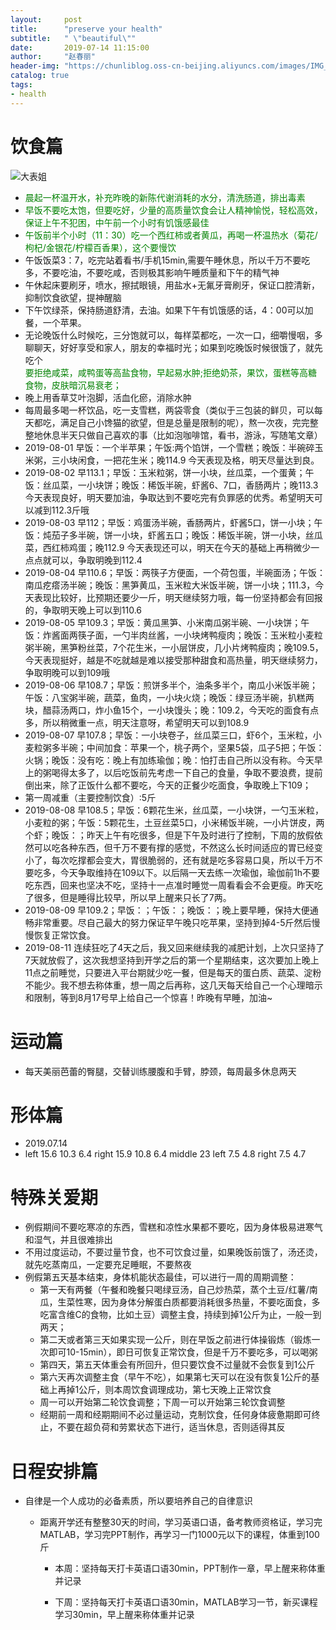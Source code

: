 ```yaml
---
layout:     post
title:      "preserve your health"
subtitle:   " \"beautiful\""
date:       2019-07-14 11:15:00
author:     "赵春丽"
header-img: "https://chunliblog.oss-cn-beijing.aliyuncs.com/images/IMG_20190717_130157.jpg"
catalog: true
tags:
- health
---
```

# 饮食篇
![大表姐](https://chunliblog.oss-cn-beijing.aliyuncs.com/images/IMG_20190717_130157.jpg)
* <div markdown="0"><font color="green">晨起一杯温开水，补充昨晚的新陈代谢消耗的水分，清洗肠道，排出毒素</font></div>
* <div markdown="0"><font color="green">早饭不要吃太饱，但要吃好，少量的高质量饮食会让人精神愉悦，轻松高效，保证上午不犯困，中午前一个小时有饥饿感最佳</font></div>
* <div markdown="0"><font color="green">午饭前半个小时（11：30）吃一个西红柿或者黄瓜，再喝一杯温热水（菊花/枸杞/金银花/柠檬百香果），这个要慢饮</font></div>
* 午饭饭菜3：7，吃完站着看书/手机15min,需要午睡休息，所以千万不要吃多，不要吃油，不要吃咸，否则极其影响午睡质量和下午的精气神
* 午休起床要刷牙，喷水，擦拭眼镜，用盐水+无氟牙膏刷牙，保证口腔清新，抑制饮食欲望，提神醒脑
* 下午饮绿茶，保持肠道舒清，去油。如果下午有饥饿感的话，4：00可以加餐，一个苹果。
* 无论晚饭什么时候吃，三分饱就可以，每样菜都吃，一次一口，细嚼慢咽，多聊聊天，好好享受和家人，朋友的幸福时光；如果到吃晚饭时候很饿了，就先吃个<div markdown="0"><font color="green">要拒绝咸菜，咸鸭蛋等高盐食物，早起易水肿;拒绝奶茶，果饮，蛋糕等高糖食物，皮肤暗沉易衰老；</font></div>
* 晚上用香草艾叶泡脚，活血化瘀，消除水肿
* 每周最多喝一杯饮品，吃一支雪糕，两袋零食（类似于三包装的鲜贝，可以每天都吃，满足自己小馋猫的欲望，但是总量是限制的呢），熬一次夜，完完整整地休息半天只做自己喜欢的事（比如泡咖啡馆，看书，游泳，写随笔文章）
* 2019-08-01 早饭：一个半苹果；午饭:两个馅饼，一个雪糕；晚饭：半碗碎玉米粥，三小块闲食，一把花生米；晚114.9 今天表现及格，明天尽量达到良。
* 2019-08-02 早113.1；早饭：玉米粒粥，饼一小块，丝瓜菜，一个蛋黄；午饭：丝瓜菜，一小块饼；晚饭：稀饭半碗，虾酱6、7口，香肠两片；晚113.3 今天表现良好，明天要加油，争取达到不要吃完有负罪感的优秀。希望明天可以减到112.3斤哦
* 2019-08-03 早112；早饭：鸡蛋汤半碗，香肠两片，虾酱5口，饼一小块；午饭：炖茄子多半碗，饼一小块，虾酱五口；晚饭：稀饭半碗，饼一小块，丝瓜菜，西红柿鸡蛋；晚112.9 今天表现还可以，明天在今天的基础上再稍微少一点点就可以，争取明晚到112.4
* 2019-08-04 早110.6；早饭：两筷子方便面，一个荷包蛋，半碗面汤；午饭：南瓜疙瘩汤半碗；晚饭：黑笋黄瓜，玉米粒大米饭半碗，饼一小块；111.3，今天表现比较好，比预期还要少一斤，明天继续努力哦，每一份坚持都会有回报的，争取明天晚上可以到110.6
* 2019-08-05 早109.3；早饭：黄瓜黑笋、小米南瓜粥半碗、一小块饼；午饭：炸酱面两筷子面，一勺半肉丝酱，一小块烤鸭瘦肉；晚饭：玉米粒小麦粒粥半碗，黑笋粉丝菜，7个花生米，一小层饼皮，几小片烤鸭瘦肉；晚109.5，今天表现挺好，越是不吃就越是难以接受那种甜食和高热量，明天继续努力，争取明晚可以到109哦
* 2019-08-06 早108.7；早饭：煎饼多半个，油条多半个，南瓜小米饭半碗；午饭：八宝粥半碗，蔬菜，鱼肉，一小块火烧；晚饭：绿豆汤半碗，扒糕两块，醋蒜汤两口，炸小鱼15个，一小块馒头；晚：109.2，今天吃的面食有点多，所以稍微重一点，明天注意呀，希望明天可以到108.9
* 2019-08-07 早107.8；早饭：一小块卷子，丝瓜菜三口，虾6个，玉米粒，小麦粒粥多半碗；中间加食：苹果一个，桃子两个，坚果5袋，瓜子5把；午饭：火锅；晚饭：没有吃：晚上有加练瑜伽；晚：怕打击自己所以没有称。今天早上的粥喝得太多了，以后吃饭前先考虑一下自己的食量，争取不要浪费，提前倒出来，除了正饭什么都不要吃，今天的正餐少吃面食，争取晚上下109；
* 第一周减重（主要控制饮食）:5斤
* 2019-08-08 早108.5；早饭：6颗花生米，丝瓜菜，一小块饼，一勺玉米粒，小麦粒的粥；午饭：5颗花生，土豆丝菜5口，小米稀饭半碗，一小片饼皮，两个虾；晚饭：；昨天上午有吃很多，但是下午及时进行了控制，下周的放假依然可以吃各种东西，但千万不要有撑的感觉，不然这么长时间适应的胃已经变小了，每次吃撑都会变大，胃很脆弱的，还有就是吃多容易口臭，所以千万不要吃多，今天争取维持在109以下。以后隔一天去练一次瑜伽，瑜伽前1h不要吃东西，回来也坚决不吃，坚持十一点准时睡觉一周看看会不会更瘦。昨天吃了很多，但是睡得比较早，所以早上醒来只长了7两。
* 2019-08-09 早109.2；早饭：；午饭：；晚饭：；晚上要早睡，保持大便通畅非常重要。尽自己最大的努力保证早午晚只吃苹果，坚持到掉4-5斤然后慢慢恢复正常饮食。
* 2019-08-11 连续狂吃了4天之后，我又回来继续我的减肥计划，上次只坚持了7天就放假了，这次我想坚持到开学之后的第一个星期结束，这次要加上晚上11点之前睡觉，只要进入平台期就少吃一餐，但是每天的蛋白质、蔬菜、淀粉不能少。我不想去称体重，想一周之后再称，这几天每天给自己一个心理暗示和限制，等到8月17号早上给自己一个惊喜！昨晚有早睡，加油~
# 运动篇
* 每天美丽芭蕾的臀腿，交替训练腰腹和手臂，脖颈，每周最多休息两天 
# 形体篇
* 2019.07.14
* left 15.6 10.3 6.4      right 15.9 10.8 6.4       middle 23      left 7.5 4.8      right 7.5  4.7  
# 特殊关爱期
* 例假期间不要吃寒凉的东西，雪糕和凉性水果都不要吃，因为身体极易进寒气和湿气，并且很难排出
* 不用过度运动，不要过量节食，也不可饮食过量，如果晚饭前饿了，汤还烫，就先吃蒸南瓜，一定要充足睡眠，不要熬夜
* 例假第五天基本结束，身体机能状态最佳，可以进行一周的周期调整：
   * 第一天有两餐（午餐和晚餐只喝绿豆汤，自己炒热菜，蒸个土豆/红薯/南瓜，生菜性寒，因为身体分解蛋白质都要消耗很多热量，不要吃面食，多吃富含维C的食物，比如土豆）调整主食，持续到掉1公斤为止，一般一到两天；
   * 第二天或者第三天如果实现一公斤，则在早饭之前进行体操锻炼（锻炼一次即可10-15min），即日可恢复正常饮食，但是千万不要吃多，可以喝粥
   * 第四天，第五天体重会有所回升，但只要饮食不过量就不会恢复到1公斤
   * 第六天再次调整主食（早午不吃），如果第七天可以在没有恢复1公斤的基础上再掉1公斤，则本周饮食调理成功，第七天晚上正常饮食
   * 周一可以开始第二轮饮食调整；下周一可以开始第三轮饮食调整
   * 经期前一周和经期期间不必过量运动，克制饮食，任何身体疲惫期即可终止，不要在超负荷和劳累状态下进行，适当休息，否则适得其反
# 日程安排篇
* 自律是一个人成功的必备素质，所以要培养自己的自律意识
   * 距离开学还有整整30天的时间，学习英语口语，备考教师资格证，学习完MATLAB，学习完PPT制作，再学习一门1000元以下的课程，体重到100斤
   
      * 本周：坚持每天打卡英语口语30min，PPT制作一章，早上醒来称体重并记录
      
      * 下周：坚持每天打卡英语口语30min，MATLAB学习一节，新买课程学习30min，早上醒来称体重并记录
